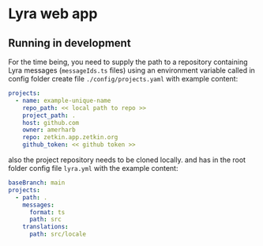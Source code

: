 # Lyra web app

## Running in development

For the time being, you need to supply the path to a repository containing
Lyra messages (`messageIds.ts` files) using an environment variable called
in config folder create file `./config/projects.yaml` with example content:

```yaml
projects:
  - name: example-unique-name
    repo_path: << local path to repo >>
    project_path: .
    host: github.com
    owner: amerharb
    repo: zetkin.app.zetkin.org
    github_token: << github token >>
```

also the project repository needs to be cloned locally. and has in the root folder config file `lyra.yml` with the
example content:

```yaml
baseBranch: main
projects:
  - path: .
    messages:
      format: ts
      path: src
    translations:
      path: src/locale
```
